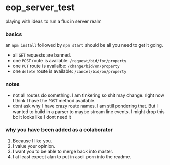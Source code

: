 # eop_server_test
playing with ideas to run a flux in server realm

### basics ###
an `npm install` followed by `npm start` should be all you need to get it going. 

*  all `GET` requests are banned.
*  one `POST` route is available: `/request/bid/for/property`
*  one `PUT` route is availalbe: `/change/bid/on/property`
*  one `delete` route is available: `/cancel/bid/on/property`

### notes ###
*  not all routes do something. I am tinkering so shit may change. right now I think I have the `POST` method available.
*  dont ask why I have crazy route names. I am still pondering that. But I wanted to build in a parser to maybe stream line events. I might drop this bc it looks like I dont need it

### why you have been added as a colaborator ###
1.  Because I like you.
2.  I value your opinion.
3.  I want you to be able to merge back into master.
4.  I at least expect alan to put in ascii porn into the readme.
